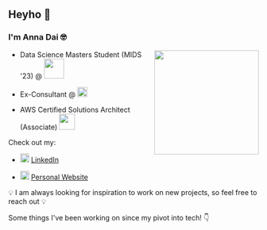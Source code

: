 ## Heyho 👋
### I'm Anna Dai 🤓


<img width=210 align="right" src="https://user-images.githubusercontent.com/89488845/147893186-6047ac49-0e31-40d2-92a0-d8970c6760b8.png">

* Data Science Masters Student (MIDS '23) @ <img width=40 src="https://user-images.githubusercontent.com/89488845/147893156-29b1d4e6-3753-466d-8582-f5fabfd6c48c.png">

* Ex-Consultant @ <img width=20 src="https://user-images.githubusercontent.com/89488845/147893110-bf068367-a1da-43bb-a6ad-6732a5e47913.png">

* AWS Certified Solutions Architect (Associate)  <img width=32 src="https://user-images.githubusercontent.com/89488845/147893227-946c94ac-e0ae-4b63-bc56-70b0f7976583.png">


Check out my:

* <img width=18 src="https://www.edigitalagency.com.au/wp-content/uploads/new-linkedin-logo-white-black-png.png"> [LinkedIn](https://www.linkedin.com/in/dai-anna/)

* <img width=18 src="https://user-images.githubusercontent.com/89488845/152584137-d178d899-cf2e-4d31-85f3-ef14ac2e22b1.png"> [Personal Website](https://dai-anna.github.io)


💡 I am always looking for inspiration to work on new projects, so feel free to reach out 💡  

Some things I've been working on since my pivot into tech! 👇


<!--
**dai-anna/dai-anna** is a ✨ _special_ ✨ repository because its `README.md` (this file) appears on your GitHub profile.

Here are some ideas to get you started:

- 🔭 I’m currently working on ...
- 🌱 I’m currently learning ...
- 👯 I’m looking to collaborate on ...
- 🤔 I’m looking for help with ...
- 💬 Ask me about ...
- 📫 How to reach me: ...
- 😄 Pronouns: ...
- ⚡ Fun fact: ...
-->
